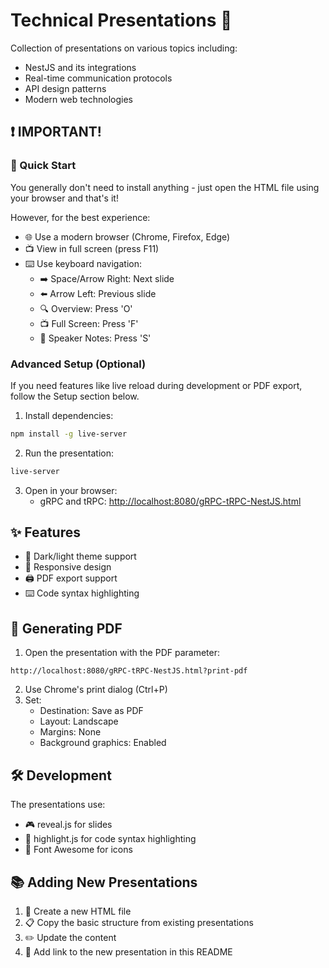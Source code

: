 # Technical Presentations 🎯

Collection of presentations on various topics including:
- NestJS and its integrations
- Real-time communication protocols
- API design patterns
- Modern web technologies

## ❗ IMPORTANT!
### 🚀 Quick Start
You generally don't need to install anything - just open the HTML file using your browser and that's it!

However, for the best experience:
- 🌐 Use a modern browser (Chrome, Firefox, Edge)
- 📺 View in full screen (press F11)
- ⌨️ Use keyboard navigation:
  - ➡️ Space/Arrow Right: Next slide
  - ⬅️ Arrow Left: Previous slide
  - 🔍 Overview: Press 'O'
  - 📺 Full Screen: Press 'F'
  - 📝 Speaker Notes: Press 'S'

### Advanced Setup (Optional)
If you need features like live reload during development or PDF export, follow the Setup section below.

1. Install dependencies:
```bash
npm install -g live-server
```

2. Run the presentation:
```bash
live-server
```

3. Open in your browser:
   - gRPC and tRPC: [http://localhost:8080/gRPC-tRPC-NestJS.html](http://localhost:8080/gRPC-tRPC-NestJS.html)

## ✨ Features

- 🎨 Dark/light theme support
- 📱 Responsive design
- 🖨️ PDF export support
- ⌨️ Code syntax highlighting

## 📄 Generating PDF

1. Open the presentation with the PDF parameter:
```
http://localhost:8080/gRPC-tRPC-NestJS.html?print-pdf
```

2. Use Chrome's print dialog (Ctrl+P)
3. Set:
   - Destination: Save as PDF
   - Layout: Landscape
   - Margins: None
   - Background graphics: Enabled

## 🛠️ Development

The presentations use:
- 🎮 reveal.js for slides
- 🌈 highlight.js for code syntax highlighting
- 🎨 Font Awesome for icons


## 📚 Adding New Presentations
1. 📝 Create a new HTML file
2. 📋 Copy the basic structure from existing presentations
3. ✏️ Update the content
4. 🔗 Add link to the new presentation in this README
